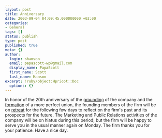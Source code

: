 ```yaml
---
layout: post
title: Anniversary
date: 2003-09-04 04:09:45.000000000 +02:00
categories:
- General
tags: []
status: publish
type: post
published: true
meta: {}
author:
  login: shanson
  email: papascott-wp@gmail.com
  display_name: PapaScott
  first_name: Scott
  last_name: Hanson
excerpt: !ruby/object:Hpricot::Doc
  options: {}
---
```

<p>In honor of the 20th anniversary of the <a href="/2001/09/06/">grounding</a> of the company and the <a href="/2002/09/07/">formation</a> of a more perfect union, the founding members of the firm will be on <a href="/2003/07/13/">retreat</a> for the following few days to reflect on the firm's past and its prospects for the future. The Marketing and Public Relations activities of the company will be on hiatus during this period, but the firm will be happy to serve you in the usual manner again on Monday. The firm thanks you for your patience. Have a nice day.</p>
